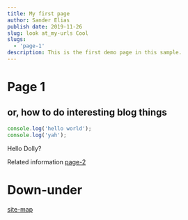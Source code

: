 ```yaml
---
title: My first page
author: Sander Elias
publish date: 2019-11-26
slug: look at_my-urls Cool
slugs:
  - 'page-1'
description: This is the first demo page in this sample.
---
```


# Page 1

## or, how to do interesting blog things

```typescript
console.log('hello world');
console.log('yah');
```

Hello Dolly?

Related information [page-2](/blog/___UNPUBLISHED___k5nhcflm_SJwD4Z0QDrIHg1PGHo2mrfLZE8sfUsPy)

# Down-under

[site-map](/home)
